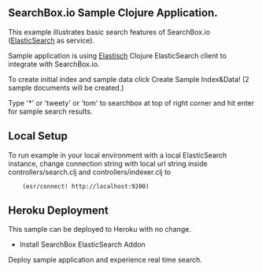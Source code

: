 ## SearchBox.io Sample Clojure Application.

This example illustrates basic search features of SearchBox.io ([ElasticSearch](http://www.elasticsearch.org) as service).

Sample application is using [Elastisch](http://http//clojureelasticsearch.info/) Clojure ElasticSearch client to integrate with SearchBox.io.

To create initial index and sample data click Create Sample Index&Data! (2 sample documents will be created.)

Type '*' or 'tweety' or 'tom' to searchbox at top of right corner and hit enter for sample search results.


## Local Setup

To run example in your local environment with a local ElasticSearch instance, change connection string with local url string inside
controllers/search.clj and controllers/indexer.clj to

```
    (esr/connect! http://localhost:9200)
```

## Heroku Deployment

This sample can be deployed to Heroku with no change.

* Install SearchBox ElasticSearch Addon

Deploy sample application and experience real time search.
